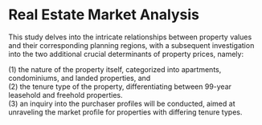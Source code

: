 # Real Estate Market Analysis

This study delves into the intricate relationships between property values and their corresponding planning regions, with a subsequent investigation into the two additional crucial determinants of property prices, namely:

(1) the nature of the property itself, categorized into apartments, condominiums, and landed properties, and <br>
(2) the tenure type of the property, differentiating between 99-year leasehold and freehold properties. <br>
(3) an inquiry into the purchaser profiles will be conducted, aimed at unraveling the market profile for properties with differing tenure types.</p>
